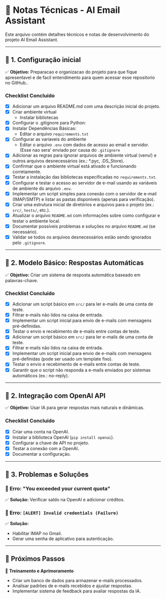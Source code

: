 # 📌 Notas Técnicas - AI Email Assistant

Este arquivo contém detalhes técnicos e notas de desenvolvimento do projeto AI Email Assistant.

---

## 🔹 1. Configuração inicial  

✅ **Objetivo:** Preparacao e organizacao do projeto para que fique apresentavel e de facil entendimento para quem acessar esse repositorio no GitHub..  

### **Checklist Concluído**  
- [X] Adicionar um arquivo README.md com uma descrição inicial do projeto.
- [X] Criar ambiente virtual
    - Instalar bibliotecas
- [X] Configurar o .gitignore para Python:
- [X] Instalar Dependências Básicas:
    - Editar o arquivo `requirements.txt`
- [x] Configurar as variaveis do ambiente
    - Editar o arquivo `.env` com dados de acesso ao email e servidor. (Esse nao sera' enviado por causa do `.gitignore`
- [x] Adicionar as regras para ignorar arquivos de ambiente virtual (venv/) e outros arquivos desnecessários (ex.: *.pyc, .DS_Store).
 - [X] Confirmar que o ambiente virtual está ativado e funcionando corretamente.
 - [X] Testar a instalação das bibliotecas especificadas no `requirements.txt`.
 - [X] Configurar e testar o acesso ao servidor de e-mail usando as variáveis de ambiente do arquivo `.env`.
 - [X] Implementar um script simples para conexão com o servidor de e-mail (IMAP/SMTP) e listar as pastas disponíveis (apenas para verificação).
- [X] Criar uma estrutura inicial de diretórios e arquivos para o projeto (ex.: `src/`, `tests/`, etc.).
- [X] Atualizar o arquivo `README.md` com informações sobre como configurar e testar o ambiente local.
- [X] Documentar possíveis problemas e soluções no arquivo `README.md` (se necessário).
- [X] Validar se todos os arquivos desnecessários estão sendo ignorados pelo `.gitignore`.

---

## 🔹 2. Modelo Básico: Respostas Automáticas  

✅ **Objetivo:** Criar um sistema de resposta automática baseado em palavras-chave.  

### **Checklist Concluído**  
- [x] Adicionar um script básico em `src/` para ler e-mails de uma conta de teste.  
- [x] Filtrar e-mails não lidos na caixa de entrada.  
- [x] Implementar um script inicial para envio de e-mails com mensagens pré-definidas.  
- [x] Testar o envio e recebimento de e-mails entre contas de teste.  
- [X] Adicionar um script básico em `src/` para ler e-mails de uma conta de teste.
- [X] Filtrar e-mails não lidos na caixa de entrada.
- [X] Implementar um script inicial para envio de e-mails com mensagens pré-definidas (pode ser usado um template fixo).
- [X] Testar o envio e recebimento de e-mails entre contas de teste.
- [X] Garantir que o script não responda a e-mails enviados por sistemas automáticos (ex.: no-reply).

---

## 🔹 2. Integração com OpenAI API  

✅ **Objetivo:** Usar IA para gerar respostas mais naturais e dinâmicas.  

### **Checklist Concluído**  
- [x] Criar uma conta na OpenAI.  
- [x] Instalar a biblioteca OpenAI (`pip install openai`).  
- [x] Configurar a chave de API no projeto.  
- [x] Testar a conexão com a OpenAI.  
- [x] Documentar a configuração.  

---

## 🔹 3. Problemas e Soluções  

### 🔴 Erro: "You exceeded your current quota"  
✅ **Solução:** Verificar saldo na OpenAI e adicionar créditos.  

### 🔴 Erro: `[ALERT] Invalid credentials (Failure)`  
✅ **Solução:**  
- Habilitar IMAP no Gmail.  
- Gerar uma senha de aplicativo para autenticação.  

---

## 🚀 Próximos Passos  

📌 **Treinamento e Aprimoramento**  
- Criar um banco de dados para armazenar e-mails processados.  
- Analisar padrões de e-mails recebidos e ajustar respostas.  
- Implementar sistema de feedback para avaliar respostas da IA.  
